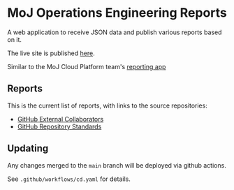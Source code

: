 # MoJ Operations Engineering Reports

A web application to receive JSON data and publish various reports based on it.

The live site is published [here].

Similar to the MoJ Cloud Platform team's [reporting app](https://reports.apps.live-1.cloud-platform.service.justice.gov.uk/)

## Reports

This is the current list of reports, with links to the source repositories:

* [GitHub External Collaborators](https://github.com/ministryofjustice/github-collaborators)
* [GitHub Repository Standards](https://github.com/ministryofjustice/github-repository-standards)

## Updating

Any changes merged to the `main` branch will be deployed via github actions.

See `.github/workflows/cd.yaml` for details.

[here]: https://operations-engineering-reports.cloud-platform.service.justice.gov.uk/
